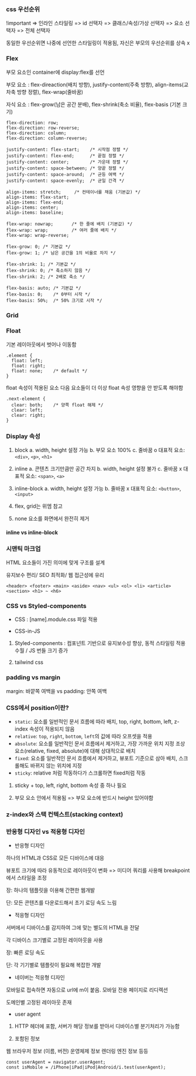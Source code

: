 ### css 우선순위

!important => 인라인 스타일링 => id 선택자 => 클래스/속성/가상 선택자 => 요소 선택자 => 전체 선택자

동일한 우선순위면 나중에 선언한 스타일링이 적용됨, 자신은 부모의 우선순위를 상속 x

### Flex

부모 요소인 container에 display:flex를 선언

부모 요소 : flex-direaction(배치 방향), justify-content(주축 방향), align-items(교차축 방향 정렬), flex-wrap(줄바꿈)

자식 요소 : flex-grow(남은 공간 분배), flex-shrink(축소 비율), flex-basis (기본 크기)

```
flex-direction: row;            
flex-direction: row-reverse;    
flex-direction: column;         
flex-direction: column-reverse;
```

```
justify-content: flex-start;    /* 시작점 정렬 */
justify-content: flex-end;      /* 끝점 정렬 */
justify-content: center;        /* 가운데 정렬 */
justify-content: space-between; /* 양끝 정렬 */
justify-content: space-around;  /* 균등 여백 */
justify-content: space-evenly;  /* 균일 간격 */
```

```
align-items: stretch;     /* 컨테이너를 채움 (기본값) */
align-items: flex-start;  
align-items: flex-end;    
align-items: center;      
align-items: baseline;
```

```
flex-wrap: nowrap;       /* 한 줄에 배치 (기본값) */
flex-wrap: wrap;         /* 여러 줄에 배치 */
flex-wrap: wrap-reverse;
```

```
flex-grow: 0; /* 기본값 */
flex-grow: 1; /* 남은 공간을 1의 비율로 차지 */
```

```
flex-shrink: 1; /* 기본값 */
flex-shrink: 0; /* 축소하지 않음 */
flex-shrink: 2; /* 2배로 축소 */
```

```
flex-basis: auto; /* 기본값 */
flex-basis: 0;    /* 0부터 시작 */
flex-basis: 50%;  /* 50% 크기로 시작 */
```

### Grid

### Float

기본 레이아웃에서 벗어나 이동함 
```
.element {
  float: left;    
  float: right;   
  float: none;    /* default */
}
```
float 속성이 적용된 요소 다음 요소들이 더 이상 float 속성 영향을 안 받도록 해야함 
```
.next-element {
  clear: both;    /* 양쪽 float 해제 */
  clear: left;    
  clear: right;  
}
```

### Display 속성

1. block
  a. width, height 설정 가능
  b. 부모 요소 100%
  c. 줄바꿈 o
  대표적 요소: `<div>`, `<p>`, `<h1>`

2. inline
  a. 콘텐츠 크기만큼만 공간 차지
  b. width, height 설정 불가
  c. 줄바꿈 x
  대표적 요소: `<span>`, `<a>`
  
3. inline-block
  a. width, height 설정 가능
  b. 줄바꿈 x
  대표적 요소: `<button>`, `<input>`

5. flex, grid는 위엠 참고

6. none
   요소를 화면에서 완전히 제거

#### inline vs inline-block

### 시맨틱 마크업

HTML 요소들이 가진 의미에 맞게 구조를 설계

유지보수 편리/ SEO 최적화/ 웹 접근성에 유리 

```
<header> <footer> <main> <aside> <nav> <ul> <ol> <li> <article> <section> <h1> ~ <h6>
```

### CSS vs Styled-components

- CSS : [name].module.css 파일 적용 

- CSS-in-JS

1. Styled-components : 컴포넌트 기반으로 유지보수성 향상, 동적 스타일링 적용 수월 / JS 번들 크기 증가

2. tailwind css 

### padding vs margin

margin: 바깥쪽 여백을 vs padding: 안쪽 여백

### CSS에서 position이란?

-   `static`: 요소를 일반적인 문서 흐름에 따라 배치, top, right, bottom, left, z-index 속성이 적용되지 않음
-   `relative`: `top`, `right`, `bottom`, `left`의 값에 따라 오프셋을 적용
-   `absolute`: 요소를 일반적인 문서 흐름에서 제거하고, 가장 가까운 위치 지정 조상 요소(relative, fixed, absolute)에 대해 상대적으로 배치
-   `fixed`: 요소를 일반적인 문서 흐름에서 제거하고, 뷰포트 기준으로 삼아 배치, 스크롤해도 바뀌지 않는 위치에 지정
-   `sticky`: relative 처럼 작동하다가 스크롤하면 fixed처럼 작동

1. sticky + top, left, right, bottom 속성 중 하나 필요

2. 부모 요소 안에서 적용됨 => 부모 요소에 반드시 height 있어야함

### z-index와 스택 컨텍스트(stacking context)

### 반응형 디자인 vs 적응형 디자인

-   반응형 디자인

하나의 HTML과 CSS로 모든 디바이스에 대응

뷰포트 크기에 따라 유동적으로 레이아웃이 변화 => 미디어 쿼리를 사용해 breakpoint에서 스타일을 조정

장: 하나의 템플릿을 이용해 간편한 웹개발

단: 모든 콘텐츠를 다운로드해서 초기 로딩 속도 느림

-   적응형 디자인

서버에서 디바이스를 감지하여 그에 맞는 별도의 HTML을 전달

각 디바이스 크기별로 고정된 레이아웃을 사용

장: 빠른 로딩 속도

단: 각 기기별로 템플릿이 필요해 복잡한 개발

-   네이버는 적응형 디자인

모바일로 접속하면 자동으로 url에 m이 붙음. 모바일 전용 페이지로 리디렉션

도메인별 고정된 레이아웃 존재

-   user agent

1. HTTP 헤더에 포함, 서버가 해당 정보를 받아서 디바이스별 분기처리가 가능함

2. 포함된 정보

웹 브라우저 정보 (이름, 버전)
운영체제 정보
렌더링 엔진 정보 등등

```
const userAgent = navigator.userAgent;
const isMobile = /iPhone|iPad|iPod|Android/i.test(userAgent);
```
